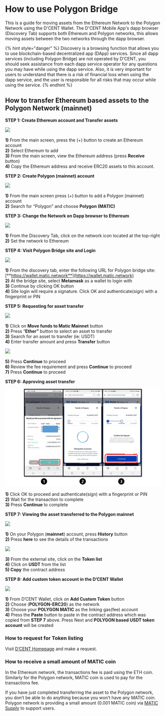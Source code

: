 # How to use Polygon Bridge

This is a guide for moving assets from the Ethereum Network to the Polygon Network using the D'CENT Wallet. The D'CENT Mobile App's dapp browser \(Discovery Tab\) supports both Ethereum and Polygon networks, this allows moving assets between the two networks through the dapp browser.

{% hint style="danger" %}
Discovery is a browsing function that allows you to use blockchain-based decentralized app \(DApp\) services. Since all dapp services \(including Polygon Bridge\) are not operated by D'CENT, you should seek assistance from each dapp service operator for any questions you may have while using the dapp service. Also, it is very important for users to understand that there is a risk of financial loss when using the dapp service, and the user is responsible for all risks that may occur while using the service.
{% endhint %}

## How to transfer Ethereum based assets to the Polygon Network \(mainnet\)

**STEP 1: Create Ethereum account and Transfer assets**

![](https://cdn-images-1.medium.com/max/800/1*AUiRmcjxmJ4QKBI1kTpYhQ.png)

**1\)** From the main screen, press the \(+\) button to create an Ethereum account  
**2\)** Select Ethereum to add  
**3\)** From the main screen, view the Ethereum address \(press **Receive** button\)  
**4\)** Copy the Ethereum address and receive ERC20 assets to this account.

**STEP 2: Create Polygon \(mainnet\) account**

![](https://cdn-images-1.medium.com/max/800/1*-1Ez3UNIVfeYvK4AgDKh0w.png)

**1\)** From the main screen press \(+\) button to add a Polygon \(mainnet\) account  
**2\)** Search for “Polygon” and choose **Polygon \(MATIC\)**

**STEP 3: Change the Network on Dapp browser to Ethereum**

![](https://cdn-images-1.medium.com/max/800/1*cD1yk3fmrXKaOp7r4XQ3dw.png)

**1\)** From the Discovery Tab, click on the network icon located at the top-right  
**2\)** Set the network to Ethereum

**STEP 4: Visit Polygon Bridge site and Login**

![](https://cdn-images-1.medium.com/max/800/1*T0JpqGlDeqNxfL_r_rAGqw.png)

**1\)** From the discovery tab, enter the following URL for Polygon bridge site: [**https://wallet.matic.network**](https://wallet.matic.network)  
**2\)** At the bridge site, select **Metamask** as a wallet to login with  
**3\)** Continue by clicking OK button  
**4\)** Site login will require a signature. Click OK and authenticate\(sign\) with a fingerprint or PIN

**STEP 5: Requesting for asset transfer**

![](https://cdn-images-1.medium.com/max/800/1*o10z7b5ICdKEI_r6IS-9UQ.png)

**1\)** Click on **Move funds to Matic Mainnet** button  
**2\)** Press “**Ether”** button to select an asset to transfer  
**3\)** Search for an asset to transfer \(ie: USDT\)  
**4\)** Enter transfer amount and press **Transfer** button

![](https://cdn-images-1.medium.com/max/800/1*o10z7b5ICdKEI_r6IS-9UQ.png)

**5\)** Press **Continue** to proceed  
**6\)** Review the fee requirement and press **Continue** to proceed  
**7\)** Press **Continue** to proceed

**STEP 6: Approving asset transfer**

![](../.gitbook/assets/1%20%289%29.png)

**1\)** Click OK to proceed and authenticate\(sign\) with a fingerprint or PIN  
**2\)** Wait for the transaction to complete  
**3\)** Press **Continue** to complete

**STEP 7: Viewing the asset transferred to the Polygon mainnet**

![](https://cdn-images-1.medium.com/max/800/1*sws4B57WEWzKepYRKxeODA.png)

**1\)** On your Polygon \(**mainnet**\) account, press **History** button   
**2\)** Press **here** to see the details of the transactions

![](https://cdn-images-1.medium.com/max/800/1*Zsr4WmDRa1aZ1GSReOhe5g.png)

**3\)** From the external site, click on the **Token list  
4\)** Click on **USDT** from the list  
**5\) Copy** the contract address

**STEP 8: Add custom token account in the D’CENT Wallet**

![](https://cdn-images-1.medium.com/max/800/1*OAA0kyCz71QlFhDG_OHYaw.png)

**1\)** From D’CENT Wallet, click on **Add Custom Token** button  
**2\)** Choose \(**POLYGON-ERC20**\) as the network   
**3\)** Choose your **POLYGON MATIC** as the linking gas\(fee\) account  
**4\)** Press the **Paste** button to paste in the contract address which was copied from **STEP 7** above. Press Next and **POLYGON based USDT token account** will be created

### **How to request for Token listing**

Visit [D’CENT Homepage](https://dcentwallet.com) and make a request.

### **How to receive a small amount of MATIC coin**

In the Ethereum network, the transactions fee is paid using the ETH coin. Similarly for the Polygon network, MATIC coin is used to pay for the transactions fee.

If you have just completed transferring the asset to the Polygon network, you don’t be able to do anything because you won’t have any MATIC coin. Polygon network is providing a small amount \(0.001 MATIC coin\) via [MATIC Supply](https://matic.supply/) to support users.

